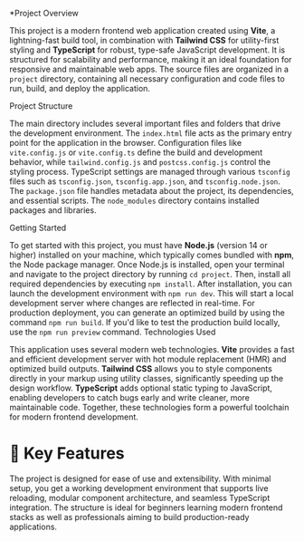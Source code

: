 
*Project Overview

This project is a modern frontend web application created using **Vite**, a lightning-fast build tool, in combination with **Tailwind CSS** for utility-first styling and **TypeScript** for robust, type-safe JavaScript development. It is structured for scalability and performance, making it an ideal foundation for responsive and maintainable web apps. The source files are organized in a `project` directory, containing all necessary configuration and code files to run, build, and deploy the application.

 Project Structure

The main directory includes several important files and folders that drive the development environment. The `index.html` file acts as the primary entry point for the application in the browser. Configuration files like `vite.config.js` or `vite.config.ts` define the build and development behavior, while `tailwind.config.js` and `postcss.config.js` control the styling process. TypeScript settings are managed through various `tsconfig` files such as `tsconfig.json`, `tsconfig.app.json`, and `tsconfig.node.json`. The `package.json` file handles metadata about the project, its dependencies, and essential scripts. The `node_modules` directory contains installed packages and libraries.

 Getting Started

To get started with this project, you must have **Node.js** (version 14 or higher) installed on your machine, which typically comes bundled with **npm**, the Node package manager. Once Node.js is installed, open your terminal and navigate to the project directory by running `cd project`. Then, install all required dependencies by executing `npm install`. After installation, you can launch the development environment with `npm run dev`. This will start a local development server where changes are reflected in real-time. For production deployment, you can generate an optimized build by using the command `npm run build`. If you'd like to test the production build locally, use the `npm run preview` command.
Technologies Used

This application uses several modern web technologies. **Vite** provides a fast and efficient development server with hot module replacement (HMR) and optimized build outputs. **Tailwind CSS** allows you to style components directly in your markup using utility classes, significantly speeding up the design workflow. **TypeScript** adds optional static typing to JavaScript, enabling developers to catch bugs early and write cleaner, more maintainable code. Together, these technologies form a powerful toolchain for modern frontend development.

# 📌 Key Features

The project is designed for ease of use and extensibility. With minimal setup, you get a working development environment that supports live reloading, modular component architecture, and seamless TypeScript integration. The structure is ideal for beginners learning modern frontend stacks as well as professionals aiming to build production-ready applications.


